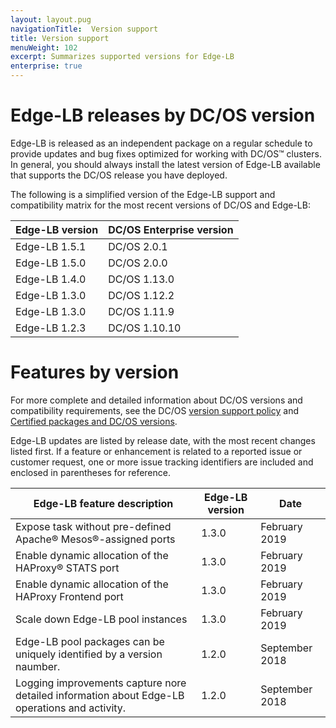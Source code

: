 ```yaml
---
layout: layout.pug
navigationTitle:  Version support
title: Version support
menuWeight: 102
excerpt: Summarizes supported versions for Edge-LB
enterprise: true
---
```


# Edge-LB releases by DC/OS version

Edge-LB is released as an independent package on a regular schedule to provide updates and bug fixes optimized for working with DC/OS&trade; clusters. In general, you should always install the latest version of Edge-LB available that supports the DC/OS release you have deployed.

The following is a simplified version of the Edge-LB support and compatibility matrix for the most recent versions of DC/OS and Edge-LB:

| Edge-LB version | DC/OS Enterprise version |
|------------------|-------------------------|
| Edge-LB 1.5.1    | DC/OS 2.0.1             |
| Edge-LB 1.5.0    | DC/OS 2.0.0             |
| Edge-LB 1.4.0    | DC/OS 1.13.0            |
| Edge-LB 1.3.0    | DC/OS 1.12.2            |
| Edge-LB 1.3.0    | DC/OS 1.11.9            |
| Edge-LB 1.2.3    | DC/OS 1.10.10           |


# Features by version

For more complete and detailed information about DC/OS versions and compatibility requirements, see the DC/OS [version support policy](/mesosphere/dcos/2.0/release-notes/version-policy/) and [Certified packages and DC/OS versions](/mesosphere/dcos/2.0/release-notes/version-policy/#certified-packages-and-dcos-versions).

Edge-LB updates are listed by release date, with the most recent changes listed first. If a feature or enhancement is related to a reported issue or customer request, one or more issue tracking identifiers are included and enclosed in parentheses for reference.

|<b> Edge-LB feature description</b> | <b>Edge-LB version</b> | <b>Date</b> |
|-------------------------------| ----------------- | ----------- |
Expose task without pre-defined Apache&reg; Mesos&reg;-assigned ports | 1.3.0 | February 2019 |
Enable dynamic allocation of the HAProxy&reg; STATS port | 1.3.0 | February 2019 |
Enable dynamic allocation of the HAProxy Frontend port | 1.3.0 | February 2019 |
Scale down Edge-LB pool instances | 1.3.0 | February 2019 |
Edge-LB pool packages can be uniquely identified by a version naumber. | 1.2.0 | September 2018
Logging improvements capture nore detailed information about Edge-LB operations and activity. | 1.2.0 | September 2018
